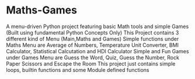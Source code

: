 # Maths-Games
A menu-driven Python project featuring basic Math tools and simple Games (Built using fundamental Python Concepts Only)
This Project contains 3 different kind of Menu (Main,Maths and Games)
Simple functions under Maths Menu are Average of Numbers, Temperature Unit Converter, BMI Calculator, Statistical Calcutation and HDI Calculator
Simple and Fun Games under Games Menu are Guess the Word, Quiz, Guess the Number, Rock Paper Scissors and Escape the Room
This project just contains simple loops, builtin functions and some Module defined functions
